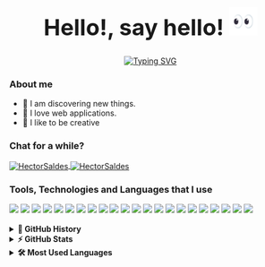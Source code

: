 <h1 style="font-size: 2.5rem; font-weight: bold; text-align: center;" align="center;">
Hello!, say hello!
<img src="./src/assets/img/eyes.gif" alt="hand" height="50" width="50"/>
</h1>

<p align="center">
<a href="https://hectorsaldes.netlify.app/"><img src="https://readme-typing-svg.herokuapp.com?font=JetBrains&weight=700&duration=2000&pause=1000&color=000000&background=FFD65A&center=true&vCenter=true&width=435&lines=HectorSaldes+%F0%9F%91%A8%E2%80%8D%F0%9F%92%BB" alt="Typing SVG" /></a>
</p>

<h3>About me</h3>

- 🎯 I am discovering new things.
- 🌌 I love web applications.
- 🤯 I like to be creative

<h3>Chat for a while?</h3>
<div>
<a href="https://t.me/HectorSaldes" target="blank">
<img align="center" src="https://img.shields.io/badge/Telegram-white?style=for-the-badge&logo=telegram&logoColor=white" alt="HectorSaldes" />
</a>
<a href="https://twitter.com/hectorsaldes" target="blank">
<img align="center" src="https://img.shields.io/badge/Twitter-white?style=for-the-badge&logo=Twitter" alt="HectorSaldes" />
</a>
</div>


<h3>Tools, Technologies and Languages that I use</h3>
<div>
<img src="https://img.shields.io/badge/React-202020?style=for-the-badge&logo=react&logoColor=5ccfee"/>
<img src="https://img.shields.io/badge/JavaScript-202020?style=for-the-badge&logo=javascript&logoColor=yellow"/>
<img src="https://img.shields.io/badge/Netlify-2f393b?style=for-the-badge&logo=Netlify"/>
<img src="https://img.shields.io/badge/Node.js-3c7f3a?style=for-the-badge&logo=node.js&logoColor=white"/>
<img src="https://img.shields.io/badge/MongoDB-219945?style=for-the-badge&logo=mongodb&logoColor=white"/>
<img src="https://img.shields.io/badge/Spring boot-219945?style=for-the-badge&logo=spring&logoColor=white"/>
<img src="https://img.shields.io/badge/Java-red?style=for-the-badge&logo=java"/>
<img src="https://img.shields.io/badge/HTML5-f1491c?&style=for-the-badge&logo=html5&logoColor=white"/>
<img src="https://img.shields.io/badge/Figma-white?style=for-the-badge&logo=figma"/>
<img src="https://img.shields.io/badge/Tailwindcss-white?style=for-the-badge&logo=Tailwindcss&logoColor=#08adcb"/>
<img src="https://img.shields.io/badge/Git-white?style=for-the-badge&logo=git"/>
<img src="https://img.shields.io/badge/Ubuntu-white?&style=for-the-badge&logo=ubuntu"/>
<img src="https://img.shields.io/badge/Notion-000?style=for-the-badge&logo=notion&logoColor=white"/>
<img src="https://img.shields.io/badge/Github-000?&style=for-the-badge&logo=github"/>
<img src="https://img.shields.io/badge/Spotify-000?&style=for-the-badge&logo=spotify"/>
<img src="https://img.shields.io/badge/Medium-000?&style=for-the-badge&logo=medium"/>
<img src="https://img.shields.io/badge/Unsplash-000?&style=for-the-badge&logo=unsplash"/>
<img src="https://img.shields.io/badge/Canva-454fe1?&style=for-the-badge&logo=Canva"/>
<img src="https://img.shields.io/badge/Visual Studio Code-0078d7?&style=for-the-badge&logo=visual-studio-code&logoColor=white"/>
<img src="https://img.shields.io/badge/Behance-0064f2?&style=for-the-badge&logo=behance"/>
<img src="https://img.shields.io/badge/Coolors-0c65ee?&style=for-the-badge&logo=coolors"/>
<img src="https://img.shields.io/badge/Lucidchart-f86b12?&style=for-the-badge&logo=lucidchart"/>
</div>
<br/>
<div>
    <details>
        <summary><strong>📜 GitHub History</strong></summary>
        <p>
		<img src="https://github-readme-stats.vercel.app/api?username=HectorSaldes&show_icons=true&count_private=true&theme=gruvbox&locale=en" alt="HectorSaldes" />
        </p>
    </details>
</div>
<div>
    <details>
        <summary><strong>⚡  GitHub Stats</strong></summary>
        <p>
		<img src="https://github-readme-streak-stats.herokuapp.com/?user=HectorSaldes&show_icons=true&count_private=true&theme=gruvbox&locale=en" alt="nivedin" />
        </p>
    </details>
</div>
<div>
    <details>
        <summary><strong>🛠️ Most Used Languages</strong></summary>
        <p>
		<img src="https://github-readme-stats.vercel.app/api/top-langs?username=HectorSaldes&show_icons=true&count_private=true&theme=gruvbox&locale=en&layout=compact" alt="nivedin" />
		</p>
    </details>
</div>
